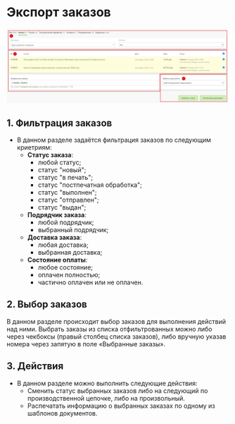 # Экспорт заказов

![](../_media/order/order41.png ':size=70%')
## 1. Фильтрация заказов
* В данном разделе задаётся фильтрация заказов по следующим криетриям:
    * **Статус заказа**:
        + любой статус;
        + статус "новый";
        + статус "в печать";
        + статус "постпечатная обработка";
        + статус "выполнен";
        + статус "отправлен";
        + статус "выдан";
    * **Подрядчик заказа**:
        + любой подрядчик;
        + выбранный подрядчик;
    * **Доставка заказа**:
        + любая доставка;
        + выбранная доставка;
    * **Состояние оплаты**:
        + любое состояние;
        + оплачен полностью;
        + частично оплачен или не оплачен.

## 2. Выбор заказов
В данном разделе происходит выбор заказов для выполнения действий над ними. Выбрать заказы из списка отфильтрованных можно либо через чекбоксы (правый столбец списка заказов), либо вручную указав номера через запятую в поле «Выбранные заказы».

## 3. Действия
* В данном разделе можно выполнить следующие действия:
    + Сменить статус выбранных заказов либо на следующий по производственной цепочке, либо на произвольный.
    + Распечатать информацию о выбранных заказах по одному из шаблонов документов.